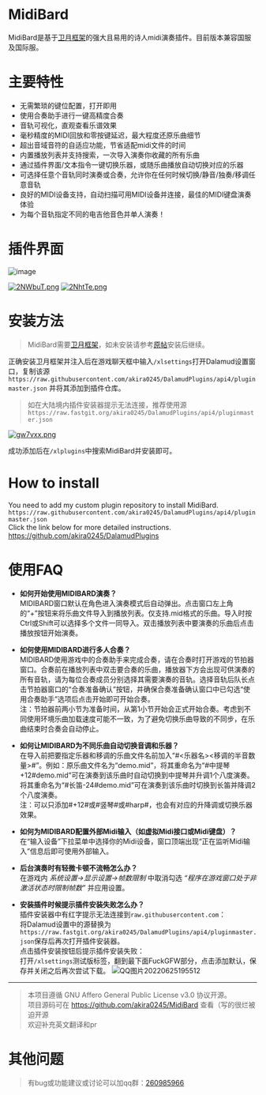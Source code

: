 # **MidiBard**

MidiBard是基于[卫月框架](https://bbs.tggfl.com/topic/32/dalamud-%E5%8D%AB%E6%9C%88%E6%A1%86%E6%9E%B6)的强大且易用的诗人midi演奏插件。目前版本兼容国服及国际服。

# 主要特性
* 无需繁琐的键位配置，打开即用
* 使用合奏助手进行一键高精度合奏
* 音轨可视化，直观查看乐谱效果
* 毫秒精度的MIDI回放和零按键延迟，最大程度还原乐曲细节
* 超出音域音符的自适应功能，节省适配midi文件的时间
* 内置播放列表并支持搜索，一次导入演奏你收藏的所有乐曲
* 通过插件界面/文本指令一键切换乐器，或随乐曲播放自动切换对应的乐器
* 可选择任意个音轨同时演奏或合奏，允许你在任何时候切换/静音/独奏/移调任意音轨
* 良好的MIDI设备支持，自动扫描可用MIDI设备并连接，最佳的MIDI键盘演奏体验
* 为每个音轨指定不同的电吉他音色并单人演奏！

# 插件界面
![image](https://user-images.githubusercontent.com/33274390/152686485-cc882039-3395-4e88-8568-efaf2b838406.png)

[![2NWbuT.png](https://z3.ax1x.com/2021/06/05/2NWbuT.png)](https://imgtu.com/i/2NWbuT)
[![2NhtTe.png](https://z3.ax1x.com/2021/06/05/2NhtTe.png)](https://imgtu.com/i/2NhtTe)

# 安装方法
> MidiBard需要[卫月框架](https://bbs.tggfl.com/topic/32/dalamud-%E5%8D%AB%E6%9C%88%E6%A1%86%E6%9E%B6)，如未安装请参考[原帖](https://bbs.tggfl.com/topic/32/dalamud-%E5%8D%AB%E6%9C%88%E6%A1%86%E6%9E%B6)安装后继续。

正确安装卫月框架并注入后在游戏聊天框中输入`/xlsettings`打开Dalamud设置窗口，复制该源  
`https://raw.githubusercontent.com/akira0245/DalamudPlugins/api4/pluginmaster.json` 并将其添加到插件仓库。  
> 如在大陆境内插件安装器提示无法连接，推荐使用源`https://raw.fastgit.org/akira0245/DalamudPlugins/api4/pluginmaster.json`

[![gw7vxx.png](https://z3.ax1x.com/2021/05/12/gw7vxx.png)](https://imgtu.com/i/gw7vxx)

成功添加后在`/xlplugins`中搜索MidiBard并安装即可。

# How to install
You need to add my custom plugin repository to install MidiBard.  
`https://raw.githubusercontent.com/akira0245/DalamudPlugins/api4/pluginmaster.json`  
Click the link below for more detailed instructions.  
https://github.com/akira0245/DalamudPlugins

# 使用FAQ
* **如何开始使用MIDIBARD演奏？**  
MIDIBARD窗口默认在角色进入演奏模式后自动弹出。点击窗口左上角的“+”按钮来将乐曲文件导入到播放列表。仅支持.mid格式的乐曲。导入时按Ctrl或Shift可以选择多个文件一同导入。双击播放列表中要演奏的乐曲后点击播放按钮开始演奏。

* **如何使用MIDIBARD进行多人合奏？**  
MIDIBARD使用游戏中的合奏助手来完成合奏，请在合奏时打开游戏的节拍器窗口。合奏前在播放列表中双击要合奏的乐曲，播放器下方会出现可供演奏的所有音轨，请为每位合奏成员分别选择其需要演奏的音轨。选择音轨后队长点击节拍器窗口的“合奏准备确认”按钮，并确保合奏准备确认窗口中已勾选“使用合奏助手”选项后点击开始即可开始合奏。  
注：节拍器前两小节为准备时间，从第1小节开始会正式开始合奏。考虑到不同使用环境乐曲加载速度可能不一致，为了避免切换乐曲导致的不同步，在乐曲结束时合奏会自动停止。

* **如何让MIDIBARD为不同乐曲自动切换音调和乐器？**  
在导入前把要指定乐器和移调的乐曲文件名前加入“#<乐器名><移调的半音数量>#”。例如：原乐曲文件名为“demo.mid”，将其重命名为“#中提琴+12#demo.mid”可在演奏到该乐曲时自动切换到中提琴并升调1个八度演奏。将其重命名为“#长笛-24#demo.mid”可在演奏到该乐曲时切换到长笛并降调2个八度演奏。  
注：可以只添加#+12#或#竖琴#或#harp#，也会有对应的升降调或切换乐器效果。

* **如何为MIDIBARD配置外部Midi输入（如虚拟Midi接口或Midi键盘）？**  
在“输入设备”下拉菜单中选择你的Midi设备，窗口顶端出现“正在监听Midi输入”信息后即可使用外部输入。

* **后台演奏时有轻微卡顿不流畅怎么办？**  
在游戏内 *系统设置→显示设置→帧数限制* 中取消勾选 *“程序在游戏窗口处于非激活状态时限制帧数”* 并应用设置。

* **安装插件时候提示插件安装失败怎么办？**  
插件安装器中有红字提示无法连接到`raw.githubusercontent.com`：  
将Dalamud设置中的源替换为`https://raw.fastgit.org/akira0245/DalamudPlugins/api4/pluginmaster.json`保存后再次打开插件安装器。  
点击插件安装按钮后提示插件安装失败：  
打开`/xlsettings`测试版标签，翻到最下面FuckGFW部分，点击添加默认，保存并关闭之后再次尝试下载。
![QQ图片20220625195512](https://user-images.githubusercontent.com/33274390/175773221-3e5375b6-37c8-469c-a9b9-0e30fa9b75a2.jpg)

---
> 本项目遵循 GNU Affero General Public License v3.0 协议开源。  
> 项目源码可在 https://github.com/akira0245/MidiBard 查看（写的很烂被迫开源  
> 欢迎补充英文翻译和pr


# 其他问题

> 有bug或功能建议或讨论可以加qq群：[260985966](https://jq.qq.com/?_wv=1027&k=7pOgqqZK)

